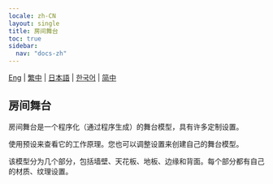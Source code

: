 ```yaml
---
locale: zh-CN
layout: single
title: 房间舞台
toc: true
sidebar:
  nav: "docs-zh"
---
```

[Eng](/dancexr/features/room_stage) | [繁中](/tw/dancexr/features/room_stage) | [日本語](/jp/dancexr/features/room_stage) | [한국어](/kr/dancexr/features/room_stage) | [简中](/zh/dancexr/features/room_stage)

## 房间舞台

房间舞台是一个程序化（通过程序生成）的舞台模型，具有许多定制设置。

使用预设来查看它的工作原理。您也可以调整设置来创建自己的舞台模型。

该模型分为几个部分，包括墙壁、天花板、地板、边缘和背面。每个部分都有自己的材质、纹理设置。